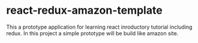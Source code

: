 # react-redux-amazon-template
This a prototype application for learning react inroductory tutorial including redux. In this project a simple prototype will be build like amazon site.
